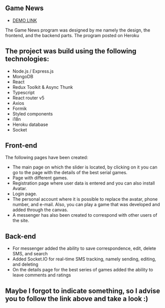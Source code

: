 ## Game News

- [DEMO LINK](https://gams-new-react.herokuapp.com/)

The Game News program was designed by me namely the design, the frontend, and the backend parts. The program posted on Heroku

## The project was build using the following technologies:
* Node.js / Express.js
* MongoDB
* React
* Redux Toolkit & Async Thunk
* Typescript
* React router v5
* Axios
* Formik
* Styled components
* i18n
* Heroku database
* Socket

## Front-end
The following pages have been created:
* The main page on which the slider is located, by clicking on it you can go to the page with the details of the best serial games.
* Page with different games.
* Registration page where user data is entered and you can also install Avatar.
* Login page.
* The personal account where it is possible to replace the avatar, phone number, and e-mail. Also, you can play a game that was developed and added through the canvas.
* A messenger has also been created to correspond with other users of the site.
## Back-end
* For messenger added the ability to save correspondence, edit, delete SMS, and search
* Added Socket.IO for real-time SMS tracking, namely sending, editing, and deleting
* On the details page for the best series of games added the ability to leave comments and ratings

## Maybe I forgot to indicate something, so I advise you to follow the link above and take a look :)
